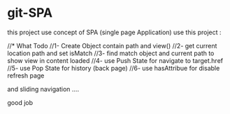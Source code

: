 # git-SPA
this project use concept of SPA (single page Application)
use this project : 

//*  What Todo
//1- Create Object contain path and view()
//2- get current location path and set isMatch
//3- find match object and current path to show view in content loaded
//4- use Push State for navigate to target.href
//5- use Pop State for history (back page)
//6- use hasAttribue for disable refresh page 

and sliding navigation ....

good job
